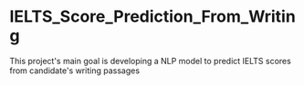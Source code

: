 # IELTS_Score_Prediction_From_Writing
This project's main goal is developing a NLP model to predict IELTS scores from candidate's writing passages

